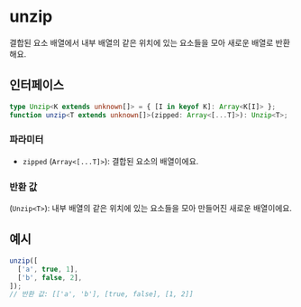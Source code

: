 # unzip

결합된 요소 배열에서 내부 배열의 같은 위치에 있는 요소들을 모아 새로운 배열로 반환해요.

## 인터페이스

```typescript
type Unzip<K extends unknown[]> = { [I in keyof K]: Array<K[I]> };
function unzip<T extends unknown[]>(zipped: Array<[...T]>): Unzip<T>;
```

### 파라미터

- `zipped` (`Array<[...T]>`): 결합된 요소의 배열이에요.

### 반환 값

(`Unzip<T>`): 내부 배열의 같은 위치에 있는 요소들을 모아 만들어진 새로운 배열이에요.

## 예시

```typescript
unzip([
  ['a', true, 1],
  ['b', false, 2],
]);
// 반환 값: [['a', 'b'], [true, false], [1, 2]]
```
